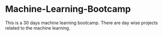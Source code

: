 # Machine-Learning-Bootcamp
This is a 30 days machine learning bootcamp. There are day wise projects related to the machine learning.

